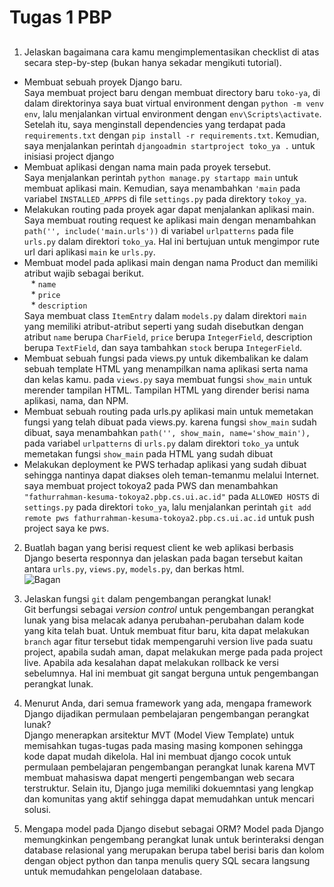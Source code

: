 # Tugas 1 PBP
## 
1. Jelaskan bagaimana cara kamu mengimplementasikan checklist di atas secara step-by-step (bukan hanya sekadar mengikuti tutorial).<br>
- Membuat sebuah proyek Django baru. \
  Saya membuat project baru dengan membuat directory baru `toko-ya`, di dalam direktorinya saya buat virtual environment dengan `python -m venv env`, lalu menjalankan virtual environment dengan `env\Scripts\activate`. Setelah itu, saya menginstall dependencies yang terdapat pada `requirements.txt` dengan `pip install -r requirements.txt`. Kemudian, saya menjalankan perintah `djangoadmin startproject toko_ya .` untuk inisiasi project django
- Membuat aplikasi dengan nama main pada proyek tersebut. \
  Saya menjalankan perintah `python manage.py startapp main` untuk membuat aplikasi main. Kemudian, saya menambahkan `'main` pada variabel `INSTALLED_APPPS` di file `settings.py` pada direktory `tokoy_ya`.
- Melakukan routing pada proyek agar dapat menjalankan aplikasi main. \
  Saya membuat routing request ke aplikasi main dengan menambahkan `path('', include('main.urls'))` di variabel `urlpatterns` pada file `urls.py` dalam direktori `toko_ya`. Hal ini bertujuan untuk mengimpor rute url dari aplikasi `main` ke `urls.py`.
- Membuat model pada aplikasi main dengan nama Product dan memiliki atribut wajib sebagai berikut. \
&ensp; * `name`\
&ensp; * `price`\
&ensp; * `description`\
Saya membuat class `ItemEntry` dalam `models.py` dalam direktori `main` yang memiliki atribut-atribut seperti yang sudah disebutkan dengan atribut `name` berupa `CharField`, `price` berupa `IntegerField`, description berupa `TextField`, dan saya tambahkan `stock` berupa `IntegerField`.
- Membuat sebuah fungsi pada views.py untuk dikembalikan ke dalam sebuah template HTML yang menampilkan nama aplikasi serta nama dan kelas kamu.
  pada  `views.py` saya membuat fungsi `show_main` untuk merender tampilan HTML. Tampilan HTML yang dirender berisi nama aplikasi, nama, dan NPM.
- Membuat sebuah routing pada urls.py aplikasi main untuk memetakan fungsi yang telah dibuat pada views.py.
  karena fungsi `show_main` sudah dibuat, saya menambahkan `path('', show_main, name='show_main'),` pada variabel `urlpatterns` di `urls.py` dalam direktori `toko_ya` untuk memetakan fungsi `show_main` pada HTML yang sudah dibuat
- Melakukan deployment ke PWS terhadap aplikasi yang sudah dibuat sehingga nantinya dapat diakses oleh teman-temanmu melalui Internet.
  saya membuat project tokoya2 pada PWS dan menambahkan `"fathurrahman-kesuma-tokoya2.pbp.cs.ui.ac.id"` pada `ALLOWED HOSTS` di `settings.py` pada direktori `toko_ya`, lalu menjalankan perintah `git add remote pws fathurrahman-kesuma-tokoya2.pbp.cs.ui.ac.id` untuk push project saya ke pws.

2. Buatlah bagan yang berisi request client ke web aplikasi berbasis Django beserta responnya dan jelaskan pada bagan tersebut kaitan antara `urls.py`, `views.py`, `models.py`, dan berkas html. <br>
![Bagan](https://github.com/user-attachments/assets/72c07ff8-52d2-4d6f-bd9e-a15d8835d82c)

3. Jelaskan fungsi `git` dalam pengembangan perangkat lunak! <br>
Git berfungsi sebagai _version control_ untuk pengembangan perangkat lunak yang bisa melacak adanya perubahan-perubahan dalam kode yang kita telah buat. Untuk membuat fitur baru, kita dapat melakukan `branch` agar fitur tersebut tidak mempengaruhi version live pada suatu project, apabila sudah aman, dapat melakukan merge pada pada project live. Apabila ada kesalahan dapat melakukan rollback ke versi sebelumnya. Hal ini membuat git sangat berguna untuk pengembangan perangkat lunak.
 
4. Menurut Anda, dari semua framework yang ada, mengapa framework Django dijadikan permulaan pembelajaran pengembangan perangkat lunak? <br>
Django menerapkan arsitektur MVT (Model View Template) untuk memisahkan tugas-tugas pada masing masing komponen sehingga kode dapat mudah dikelola. Hal ini membuat django cocok untuk permulaan pembelajaran pengembangan perangkat lunak karena MVT membuat mahasiswa dapat mengerti pengembangan web secara terstruktur. Selain itu, Django juga memiliki dokuemntasi yang lengkap dan komunitas yang aktif sehingga dapat memudahkan untuk mencari solusi.

5. Mengapa model pada Django disebut sebagai ORM?
Model pada Django memungkinkan pengembang perangkat lunak untuk berinteraksi dengan database relasional yang merupakan berupa tabel berisi baris dan kolom dengan object python dan tanpa menulis query SQL secara langsung untuk memudahkan pengelolaan database.
